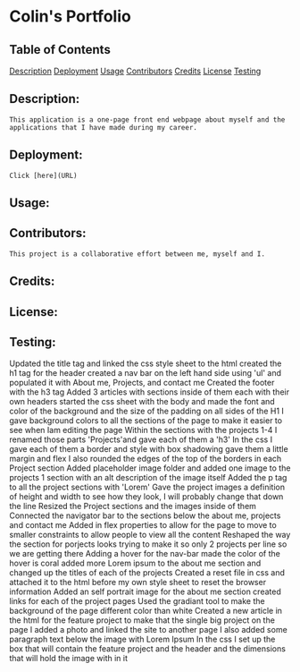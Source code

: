 # Colin's Portfolio

## Table of Contents
[Description](#Description)
[Deployment](#Deployment)
[Usage](#Usage)
[Contributors](#Contributors)
[Credits](#Credits)
[License](#License)
[Testing](#Testing)

## Description:
    This application is a one-page front end webpage about myself and the applications that I have made during my career.
## Deployment: 
    Click [here](URL)
## Usage: 

## Contributors:
    This project is a collaborative effort between me, myself and I.
## Credits:

## License:

## Testing: 

Updated the title tag and linked the css style sheet to the html 
created the h1 tag for the header
created a nav bar on the left hand side using 'ul' and populated it with About me, Projects, and contact me
Created the footer with the h3 tag
Added 3 articles with sections inside of them each with their own headers 
started the css sheet with the body and made the font and color of the background and the size of the padding on all sides of the H1
I gave background colors to all the sections of the page to make it easier to see when Iam editing the page 
Within the sections with the projects 1-4 I renamed those parts 'Projects'and gave each of them a 'h3'
In the css I gave each of them a border and style with box shadowing gave them a little margin and flex
I also rounded the edges of the top of the borders in each Project section
Added placeholder image folder and added one image to the projects 1 section with an alt description of the image itself
Added the p tag to all the project sections with 'Lorem'
Gave the project images a definition of height and width to see how they look, I will probably change that down the line 
Resized the Project sections and the images inside of them
Connected the navigator bar to the sections below the about me, projects and contact me
Added in flex properties to allow for the page to move to smaller constraints to allow people to view all the content 
Reshaped the way the section for porjects looks trying to make it so only 2 projects per line so we are getting there
Adding a hover for the nav-bar made the color of the hover is coral
added more Lorem ipsum to the about me section and changed up the titles of each of the projects 
Created a reset file in css and attached it to the html before my own style sheet to reset the browser information 
Added an self portrait image for the about me section created links for each of the project pages 
Used the gradiant tool to make the background of the page different color than white 
Created a new article in the html for the feature project to make that the single big project on the page I added a photo and linked the site to another page I also added some paragraph text below the image with Lorem Ipsum 
In the css I set up the box that will contain the feature project and the header and the dimensions that will hold the image with in it
